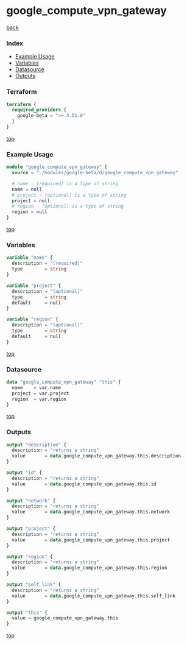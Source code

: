 # google_compute_vpn_gateway

[back](../google-beta.md)

### Index

- [Example Usage](#example-usage)
- [Variables](#variables)
- [Datasource](#datasource)
- [Outputs](#outputs)

### Terraform

```terraform
terraform {
  required_providers {
    google-beta = ">= 3.51.0"
  }
}
```

[top](#index)

### Example Usage

```terraform
module "google_compute_vpn_gateway" {
  source = "./modules/google-beta/d/google_compute_vpn_gateway"

  # name - (required) is a type of string
  name = null
  # project - (optional) is a type of string
  project = null
  # region - (optional) is a type of string
  region = null
}
```

[top](#index)

### Variables

```terraform
variable "name" {
  description = "(required)"
  type        = string
}

variable "project" {
  description = "(optional)"
  type        = string
  default     = null
}

variable "region" {
  description = "(optional)"
  type        = string
  default     = null
}
```

[top](#index)

### Datasource

```terraform
data "google_compute_vpn_gateway" "this" {
  name    = var.name
  project = var.project
  region  = var.region
}
```

[top](#index)

### Outputs

```terraform
output "description" {
  description = "returns a string"
  value       = data.google_compute_vpn_gateway.this.description
}

output "id" {
  description = "returns a string"
  value       = data.google_compute_vpn_gateway.this.id
}

output "network" {
  description = "returns a string"
  value       = data.google_compute_vpn_gateway.this.network
}

output "project" {
  description = "returns a string"
  value       = data.google_compute_vpn_gateway.this.project
}

output "region" {
  description = "returns a string"
  value       = data.google_compute_vpn_gateway.this.region
}

output "self_link" {
  description = "returns a string"
  value       = data.google_compute_vpn_gateway.this.self_link
}

output "this" {
  value = google_compute_vpn_gateway.this
}
```

[top](#index)